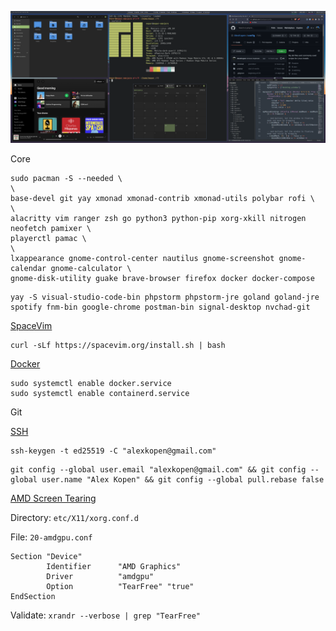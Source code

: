 ![screenshot](./screenshot.png)

Core
```
sudo pacman -S --needed \
\
base-devel git yay xmonad xmonad-contrib xmonad-utils polybar rofi \
\
alacritty vim ranger zsh go python3 python-pip xorg-xkill nitrogen neofetch pamixer \
playerctl pamac \
\
lxappearance gnome-control-center nautilus gnome-screenshot gnome-calendar gnome-calculator \
gnome-disk-utility guake brave-browser firefox docker docker-compose
```

```
yay -S visual-studio-code-bin phpstorm phpstorm-jre goland goland-jre spotify fnm-bin google-chrome postman-bin signal-desktop nvchad-git
```

[SpaceVim](https://spacevim.org/)
```
curl -sLf https://spacevim.org/install.sh | bash
```

[Docker](https://docs.docker.com/engine/install/linux-postinstall/#configure-docker-to-start-on-boot)
```
sudo systemctl enable docker.service
sudo systemctl enable containerd.service
```

Git

[SSH](https://docs.github.com/en/authentication/connecting-to-github-with-ssh/generating-a-new-ssh-key-and-adding-it-to-the-ssh-agent)
```
ssh-keygen -t ed25519 -C "alexkopen@gmail.com"
```

```
git config --global user.email "alexkopen@gmail.com" && git config --global user.name "Alex Kopen" && git config --global pull.rebase false
```

[AMD Screen Tearing](https://davejansen.com/quick-how-to-fix-screen-tearing-in-ubuntu-with-amd-gpus/)

Directory: `etc/X11/xorg.conf.d`

File: `20-amdgpu.conf`
```
Section "Device"
        Identifier      "AMD Graphics"
        Driver          "amdgpu"
        Option          "TearFree" "true"
EndSection
```

Validate: `xrandr --verbose | grep "TearFree"`
